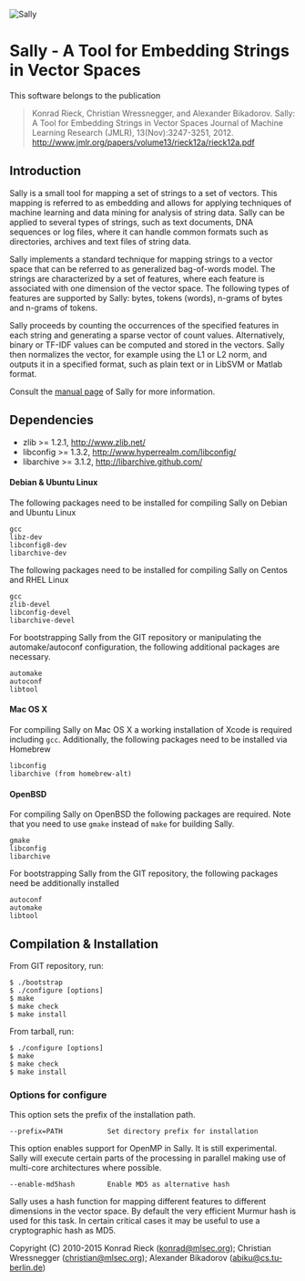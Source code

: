 ![Sally](sally.png) 

Sally - A Tool for Embedding Strings in Vector Spaces
==

This software belongs to the publication

> Konrad Rieck, Christian Wressnegger, and Alexander Bikadorov.
> Sally: A Tool for Embedding Strings in Vector Spaces
> Journal of Machine Learning Research (JMLR), 13(Nov):3247-3251, 2012.
> http://www.jmlr.org/papers/volume13/rieck12a/rieck12a.pdf

Introduction
-- 

Sally is a small tool for mapping a set of strings to a set of vectors. 
This mapping is referred to as embedding and allows for applying
techniques of machine learning and data mining for analysis of string
data.  Sally can be applied to several types of strings, such as text
documents, DNA sequences or log files, where it can handle common formats
such as directories, archives and text files of string data.

Sally implements a standard technique for mapping strings to a vector space
that can be referred to as generalized bag-of-words model.  The strings are
characterized by a set of features, where each feature is associated with
one dimension of the vector space.  The following types of features are
supported by Sally: bytes, tokens (words), n-grams of bytes and n-grams of
tokens.

Sally proceeds by counting the occurrences of the specified features in
each string and generating a sparse vector of count values. 
Alternatively, binary or TF-IDF values can be computed and stored in the
vectors.  Sally then normalizes the vector, for example using the L1 or L2
norm, and outputs it in a specified format, such as plain text or in
LibSVM or Matlab format.

Consult the [manual page](docs/sally.pdf) of Sally for more information.

Dependencies
--

+   zlib >= 1.2.1, <http://www.zlib.net/>
+   libconfig >= 1.3.2, <http://www.hyperrealm.com/libconfig/>
+   libarchive >= 3.1.2,  <http://libarchive.github.com/>

#### Debian & Ubuntu Linux

The following packages need to be installed for compiling Sally on Debian
and Ubuntu Linux

    gcc 
    libz-dev
    libconfig8-dev
    libarchive-dev 
    
The following packages need to be installed for compiling Sally on Centos
and RHEL Linux

    gcc 
    zlib-devel
    libconfig-devel
    libarchive-devel 

For bootstrapping Sally from the GIT repository or manipulating the
automake/autoconf configuration, the following additional packages are
necessary.

    automake 
    autoconf 
    libtool

#### Mac OS X 

For compiling Sally on Mac OS X a working installation of Xcode is required
including `gcc`.  Additionally, the following packages need to be installed
via Homebrew

    libconfig   
    libarchive (from homebrew-alt) 

#### OpenBSD

For compiling Sally on OpenBSD the following packages are required. Note
that you need to use `gmake` instead of `make` for building Sally.

    gmake
    libconfig
    libarchive

For bootstrapping Sally from the GIT repository, the following packages
need be additionally installed

    autoconf
    automake
    libtool

Compilation & Installation
--

From GIT repository, run:

    $ ./bootstrap
    $ ./configure [options]
    $ make
    $ make check
    $ make install

From tarball, run:

    $ ./configure [options]
    $ make
    $ make check
    $ make install

### Options for configure

This option sets the prefix of the installation path. 

    --prefix=PATH           Set directory prefix for installation
    
This option enables support for OpenMP in Sally. It is still
experimental.  Sally will execute certain parts of the processing in
parallel making use of multi-core architectures where possible.
 
    --enable-md5hash        Enable MD5 as alternative hash

Sally uses a hash function for mapping different features to
different dimensions in the vector space.  By default the very
efficient Murmur hash is used for this task.  In certain critical
cases it may be useful to use a cryptographic hash as MD5.

Copyright (C) 2010-2015 Konrad Rieck (konrad@mlsec.org);
			Christian Wressnegger (christian@mlsec.org);
			Alexander Bikadorov (abiku@cs.tu-berlin.de)
